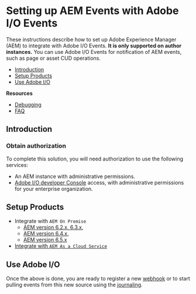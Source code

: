 <!--:navorder:1-->

# Setting up AEM Events with Adobe I/O Events

These instructions describe how to set up Adobe Experience Manager (AEM) to integrate with Adobe I/O Events. 
**It is only supported on author instances.**
You can use Adobe I/O Events for notification of AEM events, such as page or asset CUD operations.

- [Introduction](#introduction)
- [Setup Products](#setup-products)
- [Use Adobe I/O](#use-adobe-io)

**Resources**
- [Debugging](../support/debug.md)
- [FAQ](../support/faq.md)

## Introduction

### Obtain authorization

To complete this solution, you will need authorization to use the following services:

*   An AEM instance with administrative permissions. 
*   [Adobe I/O developer Console](https://adobe.io/console) access, with administrative permissions for your enterprise organization.


## Setup Products

* Integrate with `AEM On Premise`
  * [AEM version 6.2.x, 6.3.x](../aem/aem_on_premise_install_6.3.md), 
  * [AEM version 6.4.x](../aem/aem_on_premise_install_6.4.md), 
  * [AEM version 6.5.x](../aem/aem_on_premise_install_6.5.md)
* [Integrate with `AEM As a Cloud Service` ](../aem/aem_skyline_install.md)

## Use Adobe I/O

Once the above is done, you are ready to register a new [webhook](../intro/webhooks_intro.md) 
or to start pulling events from this new source using the [journaling](../intro/journaling_intro.md).


